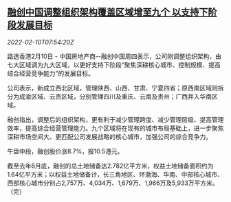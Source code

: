 <!--1644480063000-->
[融创中国调整组织架构覆盖区域增至九个 以支持下阶段发展目标](https://cn.reuters.com/article/sunac-restructuring-0210-thur-idCNKBS2KF0QC)
------

<div><i>2022-02-10T07:54:20Z</i></div><p>路透香港2月10日 - 中国房地产商--融创中国周四表示，公司刚调整组织架构，由七大区域调为九大区域，以更好支持下阶段“聚焦深耕核心城市、控制规模、提高综合经营竞争能力”的发展目标。</p><p>公司表示，新成立西北区域，管理陕西、山西、甘肃、宁夏四省；原西南区域则拆分为成渝区域、云贵区域，分别管理四川及重庆、云南及贵州；广西并入华南区域。</p><p>融创指出，调整后的组织架构，更有利于减少管理跨度、减少管理层级、提高管理效率，提高综合经营管理能力。九个区域将在现有的城市布局基础上，进一步聚焦深耕市场空间大、更匹配公司发展战略的核心城市，加强公司的综合竞争力。</p><p>午盘中段，融创股价涨8.7%，报10.5港元。</p><p>截至去年6月底，融创的总土地储备达2.782亿平方米，权益土地储备面积约为1.64亿平方米；以权益土地储备计，长三角地区、环渤海、华南、中部核心城市、西部核心城市分别占2,757万、4,034万、1,679万、1,966万及5,933万平方米。（完）</p>
